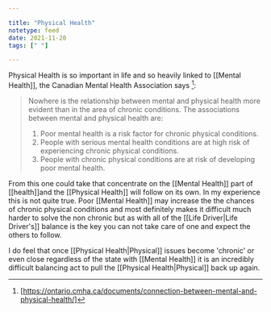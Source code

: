 ```yaml
---

title: "Physical Health"
notetype: feed
date: 2021-11-20
tags: [" "]

---
```


Physical Health is so important in life and so heavily linked to [[Mental Health]], the Canadian Mental Health Association says [^1]:

>Nowhere is the relationship between mental and physical health more evident than in the area of chronic conditions. The associations between mental and physical health are:
>1. Poor mental health is a risk factor for chronic physical conditions.
>2. People with serious mental health conditions are at high risk of experiencing chronic physical conditions.
>3. People with chronic physical conditions are at risk of developing poor mental health.

From this one could take that concentrate on the [[Mental Health]] part of [[health]]and the [[Physical Health]] will follow on its own.  In my experience this is not quite true.  Poor [[Mental Health]] may increase the the chances of chronic physical conditions and most definitely makes it difficult much harder to solve the non chronic but as with all of the [[Life Driver|Life Driver's]] balance is the key you can not take care of one and expect the others to follow.

I do feel that once [[Physical Health|Physical]] issues become 'chronic' or even close regardless of the state with [[Mental Health]] it is an incredibly difficult balancing act to pull the [[Physical Health|Physical]] back up again.


[^1]: [https://ontario.cmha.ca/documents/connection-between-mental-and-physical-health/]